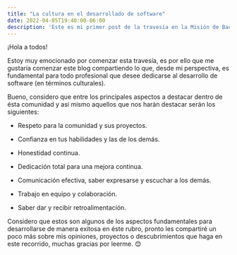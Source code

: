 ```yaml
---
title: "La cultura en el desarrollado de software"
date: 2022-04-05T19:40:00-06:00
description: 'Este es mi primer post de la travesía en la Misión de Backend con Node JS de Launch X.'
---
```


¡Hola a todos!

Estoy muy emocionado por comenzar esta travesía, es por ello que me gustaría comenzar este blog compartiendo lo que, desde mi perspectiva, es fundamental para todo profesional que desee dedicarse al desarrollo de software (en términos culturales).

Bueno, considero que entre los principales aspectos a destacar dentro de ésta comunidad y así mismo aquellos que nos harán destacar serán los siguientes:

-	Respeto para la comunidad y sus proyectos.

-	Confianza en tus habilidades y las de los demás.

-	Honestidad continua.

-	Dedicación total para una mejora continua.

-	Comunicación efectiva, saber expresarse y escuchar a los demás.

-	Trabajo en equipo y colaboración.

-	Saber dar y recibir retroalimentación.

Considero que estos son algunos de los aspectos fundamentales para desarrollarse de manera exitosa en éste rubro, pronto les compartiré un poco más sobre mis opiniones, proyectos o descubrimientos que haga en este recorrido, muchas gracias por leerme. 😊
